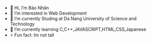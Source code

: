 - 👋 Hi, I’m Bảo Nhân
- 👀 I’m interested in Web Development
- 🔭 I’m currently Studing at Da Nang University of Science and Technology
- 🌱 I’m currently learning C,C++,JAVASCRIPT,HTML,CSS,Japanese
- ⚡ Fun fact: Im not tall
